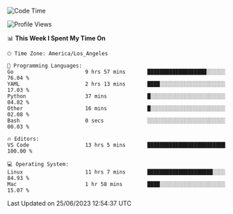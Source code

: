 <!--START_SECTION:waka-->
![Code Time](http://img.shields.io/badge/Code%20Time-449%20hrs%209%20mins-blue)

![Profile Views](http://img.shields.io/badge/Profile%20Views-0-blue)

📊 **This Week I Spent My Time On** 

```text
🕑︎ Time Zone: America/Los_Angeles

💬 Programming Languages: 
Go                       9 hrs 57 mins       ███████████████████░░░░░░   76.04 % 
YAML                     2 hrs 13 mins       ████░░░░░░░░░░░░░░░░░░░░░   17.03 % 
Python                   37 mins             █░░░░░░░░░░░░░░░░░░░░░░░░   04.82 % 
Other                    16 mins             █░░░░░░░░░░░░░░░░░░░░░░░░   02.08 % 
Bash                     0 secs              ░░░░░░░░░░░░░░░░░░░░░░░░░   00.03 % 

🔥 Editors: 
VS Code                  13 hrs 5 mins       █████████████████████████   100.00 % 

💻 Operating System: 
Linux                    11 hrs 7 mins       █████████████████████░░░░   84.93 % 
Mac                      1 hr 58 mins        ████░░░░░░░░░░░░░░░░░░░░░   15.07 % 
```


 Last Updated on 25/06/2023 12:54:37 UTC
<!--END_SECTION:waka-->

